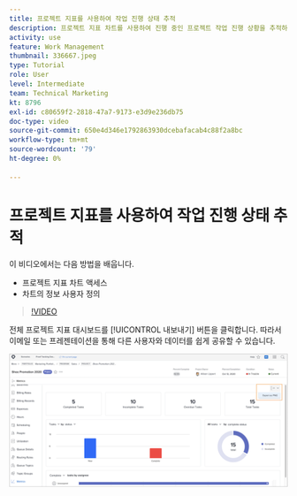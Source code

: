 ```yaml
---
title: 프로젝트 지표를 사용하여 작업 진행 상태 추적
description: 프로젝트 지표 차트를 사용하여 진행 중인 프로젝트 작업 진행 상황을 추적하는 방법을 알아봅니다. [!DNL  Workfront].
activity: use
feature: Work Management
thumbnail: 336667.jpeg
type: Tutorial
role: User
level: Intermediate
team: Technical Marketing
kt: 8796
exl-id: c80659f2-2818-47a7-9173-e3d9e236db75
doc-type: video
source-git-commit: 650e4d346e1792863930dcebafacab4c88f2a8bc
workflow-type: tm+mt
source-wordcount: '79'
ht-degree: 0%

---
```


# 프로젝트 지표를 사용하여 작업 진행 상태 추적

이 비디오에서는 다음 방법을 배웁니다.

* 프로젝트 지표 차트 액세스
* 차트의 정보 사용자 정의

>[!VIDEO](https://video.tv.adobe.com/v/336667/?quality=12&learn=on)

전체 프로젝트 지표 대시보드를 [!UICONTROL 내보내기] 버튼을 클릭합니다. 따라서 이메일 또는 프레젠테이션을 통해 다른 사용자와 데이터를 쉽게 공유할 수 있습니다.

![내보낸 프로젝트 지표 페이지](assets/planner-fund-metrics-export.png)

<!---
Overview of project metrics
--->
